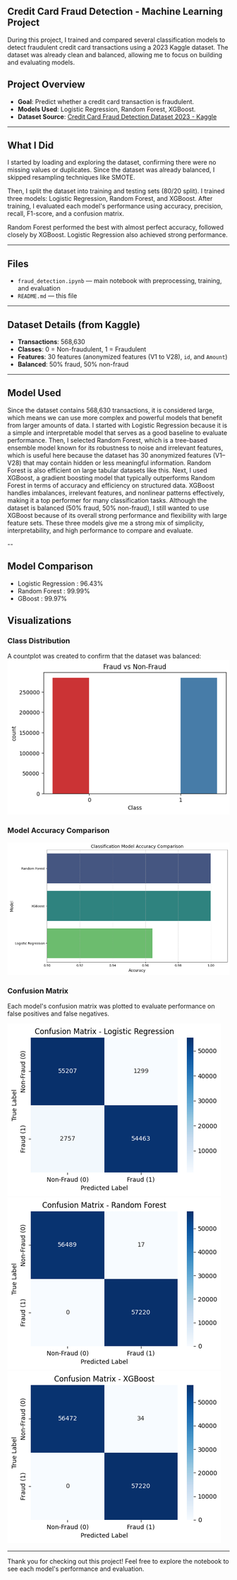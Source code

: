 ## Credit Card Fraud Detection - Machine Learning Project

During this project, I trained and compared several classification models to detect fraudulent credit card transactions using a 2023 Kaggle dataset. The dataset was already clean and balanced, allowing me to focus on building and evaluating models.

## Project Overview

- **Goal**: Predict whether a credit card transaction is fraudulent.
- **Models Used**: Logistic Regression, Random Forest, XGBoost.
- **Dataset Source**: [Credit Card Fraud Detection Dataset 2023 - Kaggle](https://www.kaggle.com/datasets/nelgiriyewithana/credit-card-fraud-detection-dataset-2023)

---

## What I Did

I started by loading and exploring the dataset, confirming there were no missing values or duplicates. Since the dataset was already balanced, I skipped resampling techniques like SMOTE.

Then, I split the dataset into training and testing sets (80/20 split). I trained three models: Logistic Regression, Random Forest, and XGBoost. After training, I evaluated each model's performance using accuracy, precision, recall, F1-score, and a confusion matrix.

Random Forest performed the best with almost perfect accuracy, followed closely by XGBoost. Logistic Regression also achieved strong performance.

---

## Files

- `fraud_detection.ipynb` — main notebook with preprocessing, training, and evaluation
- `README.md` — this file

---
##  Dataset Details (from Kaggle)

- **Transactions**: 568,630
- **Classes**: 0 = Non-fraudulent, 1 = Fraudulent
- **Features**: 30 features (anonymized features (V1 to V28), `id`, and `Amount`)
- **Balanced**: 50% fraud, 50% non-fraud

---

## Model Used 

Since the dataset contains 568,630 transactions, it is considered large, which means we can use more complex and powerful models that benefit from larger amounts of data. I started with Logistic Regression because it is a simple and interpretable model that serves as a good baseline to evaluate performance. Then, I selected Random Forest, which is a tree-based ensemble model known for its robustness to noise and irrelevant features, which is useful here because the dataset has 30 anonymized features (V1–V28) that may contain hidden or less meaningful information. Random Forest is also efficient on large tabular datasets like this. Next, I used XGBoost, a gradient boosting model that typically outperforms Random Forest in terms of accuracy and efficiency on structured data. XGBoost handles imbalances, irrelevant features, and nonlinear patterns effectively, making it a top performer for many classification tasks. Although the dataset is balanced (50% fraud, 50% non-fraud), I still wanted to use XGBoost because of its overall strong performance and flexibility with large feature sets. These three models give me a strong mix of simplicity, interpretability, and high performance to compare and evaluate.

--

## Model Comparison

- Logistic Regression : 96.43%
-  Random Forest : 99.99%
-   GBoost : 99.97%  

## Visualizations

### Class Distribution
A countplot was created to confirm that the dataset was balanced:
![Fraud vs Non-Fraud](fraud_distribution.png)

### Model Accuracy Comparison 
![Confusion Matrix](model_accuracy_comparison.png)


### Confusion Matrix
Each model's confusion matrix was plotted to evaluate performance on false positives and false negatives.

![Confusion Matrix](confusion_matrix.png)
![Confusion Matrix](confusion_matrix2.png)
![Confusion Matrix](confusion_matrix3.png)

---

Thank you for checking out this project! Feel free to explore the notebook to see each model's performance and evaluation.

